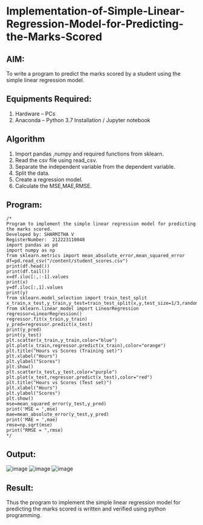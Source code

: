 # Implementation-of-Simple-Linear-Regression-Model-for-Predicting-the-Marks-Scored

## AIM:
To write a program to predict the marks scored by a student using the simple linear regression model.

## Equipments Required:
1. Hardware – PCs
2. Anaconda – Python 3.7 Installation / Jupyter notebook

## Algorithm
1. Import pandas ,numpy and required functions from sklearn.
2. Read the csv file using read_csv.
3. Separate the independent variable from the dependent variable.
4. Split the data.
5. Create a regression model.
6. Calculate the MSE,MAE,RMSE.

## Program:
```
/*
Program to implement the simple linear regression model for predicting the marks scored.
Developed by: SHARMITHA V
RegisterNumber:  212223110048
import pandas as pd
import numpy as np
from sklearn.metrics import mean_absolute_error,mean_squared_error
df=pd.read_csv("/content/student_scores.csv")
print(df.head())
print(df.tail())
x=df.iloc[:,:-1].values
print(x)
y=df.iloc[:,1].values
print(y)
from sklearn.model_selection import train_test_split
x_train,x_test,y_train,y_test=train_test_split(x,y,test_size=1/3,random_state=0)
from sklearn.linear_model import LinearRegression
regressor=LinearRegression()
regressor.fit(x_train,y_train)
y_pred=regressor.predict(x_test)
print(y_pred)
print(y_test)
plt.scatter(x_train,y_train,color="blue")
plt.plot(x_train,regressor.predict(x_train),color="orange")
plt.title("Hours vs Scores (Training set)")
plt.xlabel("Hours")
plt.ylabel("Scores")
plt.show()
plt.scatter(x_test,y_test,color="purple")
plt.plot(x_test,regressor.predict(x_test),color="red")
plt.title("Hours vs Scores (Test set)")
plt.xlabel("Hours")
plt.ylabel("Scores")
plt.show()
mse=mean_squared_error(y_test,y_pred)
print('MSE = ',mse)
mae=mean_absolute_error(y_test,y_pred)
print('MAE = ',mae)
rmse=np.sqrt(mse)
print("RMSE = ",rmse)
*/
```

## Output:
![image](https://github.com/sharmitha3/Implementation-of-Simple-Linear-Regression-Model-for-Predicting-the-Marks-Scored/assets/145974496/8e50f573-b3e9-489f-93dd-ae488ff9aca5)
![image](https://github.com/sharmitha3/Implementation-of-Simple-Linear-Regression-Model-for-Predicting-the-Marks-Scored/assets/145974496/0611e920-9f04-4059-9d76-99ffe59d8a62)
![image](https://github.com/sharmitha3/Implementation-of-Simple-Linear-Regression-Model-for-Predicting-the-Marks-Scored/assets/145974496/a36428a2-66e1-400e-9f53-223d1c94e89c)



## Result:
Thus the program to implement the simple linear regression model for predicting the marks scored is written and verified using python programming.
